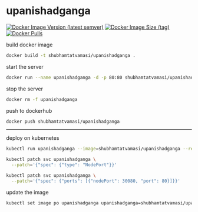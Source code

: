 # upanishadganga

[![Docker Image Version (latest semver)](https://img.shields.io/docker/v/shubhamtatvamasi/upanishadganga?sort=semver)](https://hub.docker.com/r/shubhamtatvamasi/upanishadganga)
[![Docker Image Size (tag)](https://img.shields.io/docker/image-size/shubhamtatvamasi/upanishadganga/latest)](https://hub.docker.com/r/shubhamtatvamasi/upanishadganga)
[![Docker Pulls](https://img.shields.io/docker/pulls/shubhamtatvamasi/upanishadganga)](https://hub.docker.com/r/shubhamtatvamasi/upanishadganga)

build docker image
```bash
docker build -t shubhamtatvamasi/upanishadganga .
```

start the server
```bash
docker run --name upanishadganga -d -p 80:80 shubhamtatvamasi/upanishadganga
```

stop the server
```bash
docker rm -f upanishadganga
```

push to dockerhub
```bash
docker push shubhamtatvamasi/upanishadganga
```
---

deploy on kubernetes
```bash
kubectl run upanishadganga --image=shubhamtatvamasi/upanishadganga --restart=Never --port=80 --expose

kubectl patch svc upanishadganga \
  --patch='{"spec": {"type": "NodePort"}}'

kubectl patch svc upanishadganga \
  --patch='{"spec": {"ports": [{"nodePort": 30080, "port": 80}]}}'
```

update the image
```bash
kubectl set image po upanishadganga upanishadganga=shubhamtatvamasi/upanishadganga:2.0.0
```
